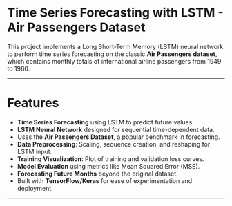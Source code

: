 #  Time Series Forecasting with LSTM - Air Passengers Dataset

This project implements a Long Short-Term Memory (LSTM) neural network to perform time series forecasting on the classic **Air Passengers dataset**, which contains monthly totals of international airline passengers from 1949 to 1960.

---

# Features

-  **Time Series Forecasting** using LSTM to predict future values.
-  **LSTM Neural Network** designed for sequential time-dependent data.
-  Uses the **Air Passengers Dataset**, a popular benchmark in forecasting.
-  **Data Preprocessing**: Scaling, sequence creation, and reshaping for LSTM input.
-  **Training Visualization**: Plot of training and validation loss curves.
-  **Model Evaluation** using metrics like Mean Squared Error (MSE).
-  **Forecasting Future Months** beyond the original dataset.
-  Built with **TensorFlow/Keras** for ease of experimentation and deployment.

---


